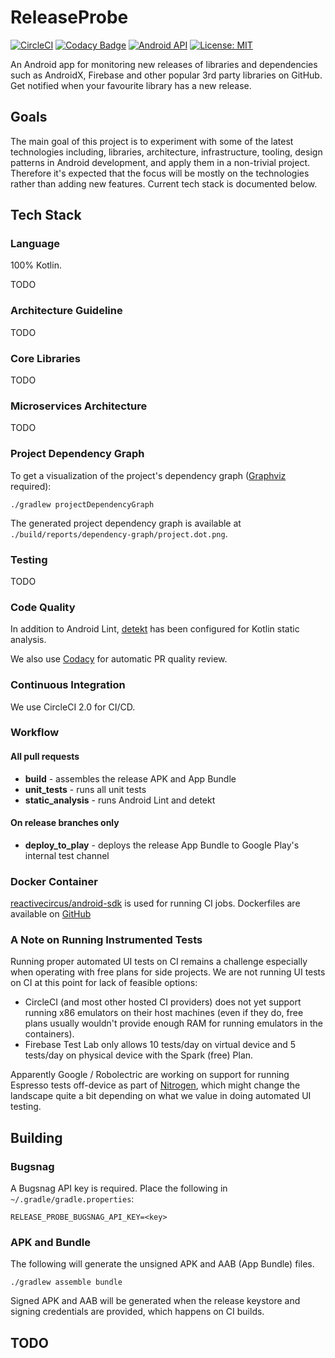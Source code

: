 # ReleaseProbe

[![CircleCI](https://circleci.com/gh/ReactiveCircus/release-probe.svg?style=svg)](https://circleci.com/gh/ReactiveCircus/release-probe) [![Codacy Badge](https://api.codacy.com/project/badge/Grade/c3adc2310a3f4872a08567d32da829da)](https://www.codacy.com/app/ReactiveCircus/release-probe?utm_source=github.com&amp;utm_medium=referral&amp;utm_content=ReactiveCircus/release-probe&amp;utm_campaign=Badge_Grade) [![Android API](https://img.shields.io/badge/API-23%2B-blue.svg?style=flat-square&label=API&maxAge=300)](https://www.android.com/history/) [![License: MIT](https://img.shields.io/badge/License-MIT-yellow.svg?style=flat-square&maxAge=3600)](https://opensource.org/licenses/MIT)

An Android app for monitoring new releases of libraries and dependencies such as AndroidX, Firebase and other popular 3rd party libraries on GitHub. Get notified when your favourite library has a new release.

## Goals
The main goal of this project is to experiment with some of the latest technologies including, libraries, architecture, infrastructure, tooling, design patterns in Android development, and apply them in a non-trivial project. Therefore it's expected that the focus will be mostly on the technologies rather than adding new features. Current tech stack is documented below.

## Tech Stack

### Language
100% Kotlin.

TODO

### Architecture Guideline

TODO

### Core Libraries

TODO

### Microservices Architecture

TODO

### Project Dependency Graph

To get a visualization of the project's dependency graph ([Graphviz](https://brewinstall.org/Install-graphviz-on-Mac-with-Brew/) required):

```
./gradlew projectDependencyGraph
```

The generated project dependency graph is available at `./build/reports/dependency-graph/project.dot.png`.

### Testing

TODO

### Code Quality

In addition to Android Lint, [detekt](https://github.com/arturbosch/detekt) has been configured for Kotlin static analysis.

We also use [Codacy](https://app.codacy.com/project/reactivecircus/release-probe/dashboard) for automatic PR quality review.

### Continuous Integration

We use CircleCI 2.0 for CI/CD.

### Workflow

#### All pull requests

* **build** - assembles the release APK and App Bundle
* **unit_tests** - runs all unit tests
* **static_analysis** - runs Android Lint and detekt

#### On release branches only

* **deploy_to_play** - deploys the release App Bundle to Google Play's internal test channel

### Docker Container
[reactivecircus/android-sdk](https://hub.docker.com/r/reactivecircus/android-sdk/) is used for running CI jobs. Dockerfiles are available on [GitHub](https://github.com/reactivecircus/docker-android-images)

### A Note on Running Instrumented Tests

Running proper automated UI tests on CI remains a challenge especially when operating with free plans for side projects. We are not running UI tests on CI at this point for lack of feasible options:

* CircleCI (and most other hosted CI providers) does not yet support running x86 emulators on their host machines (even if they do, free plans usually wouldn't provide enough RAM for running emulators in the containers).
* Firebase Test Lab only allows 10 tests/day on virtual device and 5 tests/day on physical device with the Spark (free) Plan.

Apparently Google / Robolectric are working on support for running Espresso tests off-device as part of [Nitrogen](https://youtu.be/wYMIadv9iF8?t=1843), which might change the landscape quite a bit depending on what we value in doing automated UI testing.

## Building

### Bugsnag

A Bugsnag API key is required. Place the following in `~/.gradle/gradle.properties`:
```
RELEASE_PROBE_BUGSNAG_API_KEY=<key>
```

### APK and Bundle

The following will generate the unsigned APK and AAB (App Bundle) files.

`./gradlew assemble bundle`

Signed APK and AAB will be generated when the release keystore and signing credentials are provided, which happens on CI builds.

## TODO

